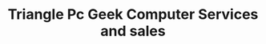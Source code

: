 ---
title: "Triangle Pc Geek Computer Services and sales"
url: /cary/triangle-pc-geek-computer-services-and-sales/
shop: Computer
---
